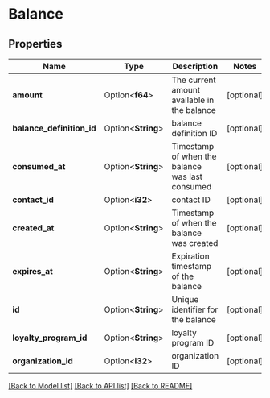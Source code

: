 # Balance

## Properties

Name | Type | Description | Notes
------------ | ------------- | ------------- | -------------
**amount** | Option<**f64**> | The current amount available in the balance | [optional]
**balance_definition_id** | Option<**String**> | balance definition ID | [optional]
**consumed_at** | Option<**String**> | Timestamp of when the balance was last consumed | [optional]
**contact_id** | Option<**i32**> | contact ID | [optional]
**created_at** | Option<**String**> | Timestamp of when the balance was created | [optional]
**expires_at** | Option<**String**> | Expiration timestamp of the balance | [optional]
**id** | Option<**String**> | Unique identifier for the balance | [optional]
**loyalty_program_id** | Option<**String**> | loyalty program ID | [optional]
**organization_id** | Option<**i32**> | organization ID | [optional]

[[Back to Model list]](../README.md#documentation-for-models) [[Back to API list]](../README.md#documentation-for-api-endpoints) [[Back to README]](../README.md)


